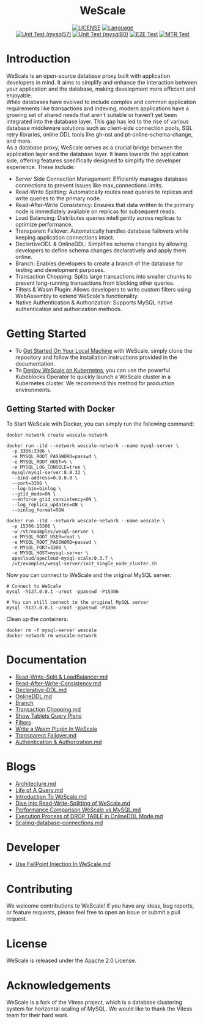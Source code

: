 

<div align="center">
    <h1>WeScale</h1>

[![LICENSE](https://img.shields.io/badge/License-Apache%202.0-green.svg)](https://github.com/wesql/wescale/blob/vitess-release-16.0-dev/LICENSE)
[![Language](https://img.shields.io/badge/Language-Go-blue.svg)](https://go.dev/)
<br/>
[![Unit Test (mysql57)](https://github.com/wesql/wescale/actions/workflows/unit_test_mysql57.yml/badge.svg?branch=main)](https://github.com/wesql/wescale/actions/workflows/unit_test_mysql57.yml)
[![Unit Test (mysql80)](https://github.com/wesql/wescale/actions/workflows/unit_test_mysql80.yml/badge.svg?branch=main)](https://github.com/wesql/wescale/actions/workflows/unit_test_mysql80.yml)
[![E2E Test](https://github.com/wesql/wescale/actions/workflows/cluster_endtoend_wesql.yml/badge.svg?branch=main)](https://github.com/wesql/wescale/actions/workflows/cluster_endtoend_wesql.yml)
[![MTR Test](https://github.com/wesql/wescale/actions/workflows/wescale_wesql_performance_docker.yml/badge.svg)](https://github.com/wesql/wescale/actions/workflows/wescale_wesql_performance_docker.yml)

</div>


# Introduction
WeScale is an open-source database proxy built with application developers in mind. It aims to simplify and enhance the 
interaction between your application and the database, making development more efficient and enjoyable.
<br/>
While databases have evolved to include complex and common application requirements like transactions and indexing, 
modern applications have a growing set of shared needs that aren’t suitable or haven’t yet been integrated into the database layer. 
This gap has led to the rise of various database middleware solutions such as 
client-side connection pools, SQL retry libraries, online DDL tools like gh-ost and pt-online-schema-change, and more.
<br/>
As a database proxy, WeScale serves as a crucial bridge between the application layer and the database layer.
It leans towards the application side, offering features specifically designed to simplify the developer experience. These include:<br/>
- Server Side Connection Management: Efficiently manages database connections to prevent issues like max_connections limits.<br/>
- Read-Write Splitting: Automatically routes read queries to replicas and write queries to the primary node.<br/>
- Read-After-Write Consistency: Ensures that data written to the primary node is immediately available on replicas for subsequent reads.<br/>
- Load Balancing: Distributes queries intelligently across replicas to optimize performance.<br/>
- Transparent Failover: Automatically handles database failovers while keeping application connections intact.<br/>
- DeclartiveDDL & OnlineDDL: Simplifies schema changes by allowing developers to define schema changes declaratively and apply them online.<br/>
- Branch: Enables developers to create a branch of the database for testing and development purposes.<br/>
- Transaction Chopping: Splits large transactions into smaller chunks to prevent long-running transactions from blocking other queries.<br/>
- Filters & Wasm Plugin: Allows developers to write custom filters using WebAssembly to extend WeScale's functionality.<br/>
- Native Authentication & Authorization: Supports MySQL native authentication and authorization methods.<br/>

# Getting Started
* To [Get Started On Your Local Machine](doc%2Ftoturial%2F00-Deploy%26Debug.md) with WeScale, simply clone the repository and follow the installation instructions
provided in the documentation.
* To [Deploy WeScale on Kubernetes](doc%2Ftoturial%2F11-Getting-Started-with-Kubernetes.md), 
you can use the powerful Kubeblocks Operator to quickly launch a WeScale cluster in a Kubernetes cluster. We recommend this method for production environments. 

## Getting Started with Docker
To Start WeScale with Docker, you can simply run the following command:
```shell
docker network create wescale-network

docker run -itd --network wescale-network --name mysql-server \
  -p 3306:3306 \
  -e MYSQL_ROOT_PASSWORD=passwd \
  -e MYSQL_ROOT_HOST=% \
  -e MYSQL_LOG_CONSOLE=true \
  mysql/mysql-server:8.0.32 \
  --bind-address=0.0.0.0 \
  --port=3306 \
  --log-bin=binlog \
  --gtid_mode=ON \
  --enforce_gtid_consistency=ON \
  --log_replica_updates=ON \
  --binlog_format=ROW

docker run -itd --network wescale-network --name wescale \
  -p 15306:15306 \
  -w /vt/examples/wesql-server \
  -e MYSQL_ROOT_USER=root \
  -e MYSQL_ROOT_PASSWORD=passwd \
  -e MYSQL_PORT=3306 \
  -e MYSQL_HOST=mysql-server \
  apecloud/apecloud-mysql-scale:0.3.7 \
  /vt/examples/wesql-server/init_single_node_cluster.sh
```

Now you can connect to WeScale and the original MySQL server:
```shell
# Connect to WeScale
mysql -h127.0.0.1 -uroot -ppasswd -P15306

# You can still connect to the original MySQL server
mysql -h127.0.0.1 -uroot -ppasswd -P3306
```

Clean up the containers:
```shell
docker rm -f mysql-server wescale
docker network rm wescale-network
```

# Documentation
* [Read-Write-Split & LoadBalancer.md](doc%2Ftoturial%2F03-Read-Write-Split%20%26%20LoadBalancer.md)
* [Read-After-Write-Consistency.md](doc%2Ftoturial%2F04-Read-After-Write-Consistency.md)
* [Declarative-DDL.md](doc%2Ftoturial%2F14-Declarative-DDL.md)
* [OnlineDDL.md](doc%2Ftoturial%2F07-OnlineDDL.md)
* [Branch](doc%2Ftoturial%2F08-Branch.md)
* [Transaction Chopping.md](doc%2Ftoturial%2F09-Transaction-Chopping.md)
* [Show Tablets Query Plans](doc%2Ftoturial%2F10-Show%20Tablets%20Query%20Plans.md)
* [Filters](doc%2Ftoturial%2F12-Filters.md)
* [Write a Wasm Plugin In WeScale](doc%2Ftoturial%2F13-Write-a-Wasm-Plugin-In-WeScale.md)
* [Transparent Failover.md](doc%2Ftoturial%2F05-Transparent%20Failover.md)
* [Authentication & Authorization.md](doc%2Ftoturial%2F06-Authentication%26Authorization.md)

# Blogs
* [Architecture.md](doc%2Ftoturial%2F01-Architecture.md)
* [Life of A Query.md](doc%2Ftoturial%2F02-Life%20of%20A%20Query.md)
* [Introduction To WeScale.md](doc%2Fblogs%2FIntroduction%20To%20WeScale.md)
* [Dive into Read-Write-Splitting of WeScale.md](doc%2Fblogs%2FDive%20into%20Read-Write-Splitting%20of%20WeScale.md)
* [Performance Comparison WeScale vs MySQL.md](doc%2Fblogs%2FPerformance%20Comparison%20WeScale%20vs%20MySQL.md)
* [Execution Process of DROP TABLE in OnlineDDL Mode.md](doc%2Fblogs%2FExecution%20Process%20of%20DROP%20TABLE%20in%20OnlineDDL%20Mode.md)
* [Scaling-database-connections.md](doc%2Fblogs%2FScaling-database-connections.md)

# Developer
* [Use FailPoint Injection In WeScale.md](doc%2Fdeveloper%2FUse%20FailPoint%20Injection%20In%20WeScale.md)

# Contributing
We welcome contributions to WeScale! If you have any ideas, bug reports, or feature requests,
please feel free to open an issue or submit a pull request.

# License
WeScale is released under the Apache 2.0 License.

# Acknowledgements
WeScale is a fork of the Vitess project, which is a database clustering system for horizontal scaling of MySQL.
We would like to thank the Vitess team for their hard work.

